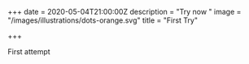 +++
date = 2020-05-04T21:00:00Z
description = "Try now "
image = "/images/illustrations/dots-orange.svg"
title = "First Try"

+++

First attempt